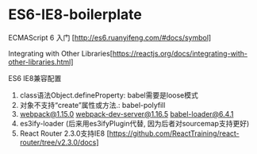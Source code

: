 # ES6-IE8-boilerplate

ECMAScript 6 入门 [http://es6.ruanyifeng.com/#docs/symbol]

Integrating with Other Libraries[https://reactjs.org/docs/integrating-with-other-libraries.html]


ES6 IE8兼容配置

1. class语法Object.defineProperty: babel需要是loose模式
2. 对象不支持“create”属性或方法.: babel-polyfill
3. webpack@1.15.0  webpack-dev-server@1.16.5  babel-loader@6.4.1
4. es3ify-loader (后来用es3ifyPlugin代替, 因为后者对sourcemap支持更好)
5. React Router 2.3.0支持IE8 [https://github.com/ReactTraining/react-router/tree/v2.3.0/docs]